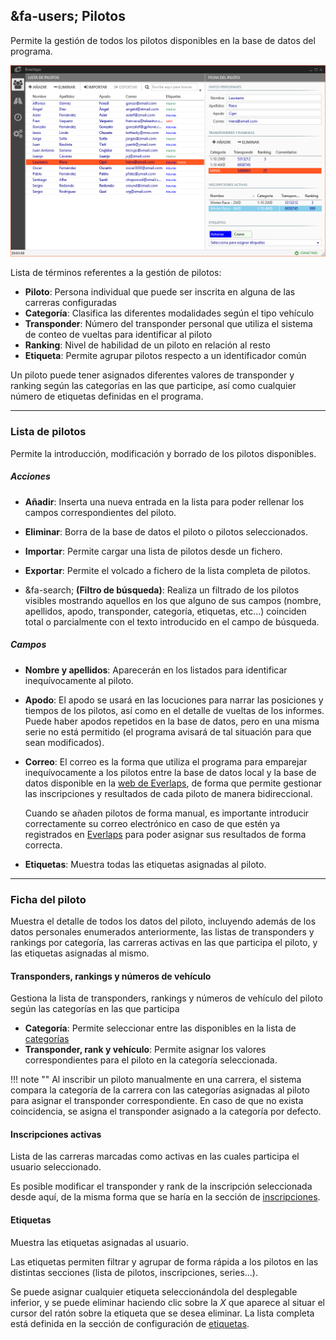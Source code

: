 ## &fa-users; Pilotos

Permite la gestión de todos los pilotos disponibles en la base de datos del programa.

![Pilotos](../img/drivers.png)

Lista de términos referentes a la gestión de pilotos:

- **Piloto**: Persona individual que puede ser inscrita en alguna de las carreras configuradas
- **Categoría**: Clasifica las diferentes modalidades según el tipo vehículo
- **Transponder**: Número del transponder personal que utiliza el sistema de conteo de vueltas para identificar al piloto
- **Ranking**: Nivel de habilidad de un piloto en relación al resto
- **Etiqueta**: Permite agrupar pilotos respecto a un identificador común    

Un piloto puede tener asignados diferentes valores de transponder y ranking según las categorías en las que participe, así como cualquier número de etiquetas definidas en el programa.

---

### Lista de pilotos

Permite la introducción, modificación y borrado de los pilotos disponibles.

##### Acciones

- **Añadir**: Inserta una nueva entrada en la lista para poder rellenar los campos correspondientes del piloto.

- **Eliminar**: Borra de la base de datos el piloto o pilotos seleccionados.

- **Importar**: Permite cargar una lista de pilotos desde un fichero.

- **Exportar**: Permite el volcado a fichero de la lista completa de pilotos.

- &fa-search; **(Filtro de búsqueda)**: Realiza un filtrado de los pilotos visibles mostrando aquellos en los que alguno de sus campos (nombre, apellidos, apodo, transponder, categoría, etiquetas, etc...) coinciden total o parcialmente con el texto introducido en el campo de búsqueda. 

##### Campos

- **Nombre y apellidos**: Aparecerán en los listados para identificar inequívocamente al piloto.

- **Apodo**: El apodo se usará en las locuciones para narrar las posiciones y tiempos de los pilotos, así como en el detalle de vueltas de los informes. Puede haber apodos repetidos en la base de datos, pero en una misma serie no está permitido (el programa avisará de tal situación para que sean modificados).

- **Correo**: El correo es la forma que utiliza el programa para emparejar inequívocamente a los pilotos entre la base de datos local y la base de datos disponible en la [web de Everlaps](http://everlaps.com), de forma que permite gestionar las inscripciones y resultados de cada piloto de manera bidireccional.

	Cuando se añaden pilotos de forma manual, es importante introducir correctamente su correo electrónico en caso de que estén ya registrados en [Everlaps](http://everlaps.com) para poder asignar sus resultados de forma correcta.

- **Etiquetas**: Muestra todas las etiquetas asignadas al piloto.

---
	
### Ficha del piloto

Muestra el detalle de todos los datos del piloto, incluyendo además de los datos personales enumerados anteriormente, las listas de transponders y rankings por categoría, las carreras activas en las que participa el piloto, y las etiquetas asignadas al mismo.

#### Transponders, rankings y números de vehículo

Gestiona la lista de transponders, rankings y números de vehículo del piloto según las categorías en las que participa

- **Categoría**: Permite seleccionar entre las disponibles en la lista de [categorías](./config/index.html#categorias)
- **Transponder, rank y vehículo**: Permite asignar los valores correspondientes para el piloto en la categoría seleccionada.

!!! note ""
	Al inscribir un piloto manualmente en una carrera, el sistema compara la categoría de la carrera con las categorías asignadas al piloto para asignar el transponder correspondiente. En caso de que no exista coincidencia, se asigna el transponder asignado a la categoría por defecto. 

#### Inscripciones activas

Lista de las carreras marcadas como activas en las cuales participa el usuario seleccionado.

Es posible modificar el transponder y rank de la inscripción seleccionada desde aquí, de la misma forma que se haría en la sección de [inscripciones](./races/index.html#inscripciones).

#### Etiquetas

Muestra las etiquetas asignadas al usuario.

Las etiquetas permiten filtrar y agrupar de forma rápida a los pilotos en las distintas secciones (lista de pilotos, inscripciones, series...).

Se puede asignar cualquier etiqueta seleccionándola del desplegable inferior, y se puede eliminar haciendo clic sobre la *X* que aparece al situar el cursor del ratón sobre la etiqueta que se desea eliminar. La lista completa está definida en la sección de configuración de [etiquetas](./config/index.html#etiquetas).

